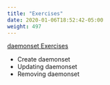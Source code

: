 ```yaml
---
title: "Exercises"
date: 2020-01-06T18:52:42-05:00
weight: 497
---
```


[daemonset Exercises](https://www.katacoda.com/contino/courses/kubernetes/daemonset)

* Create daemonset
* Updating daemonset
* Removing daemonset


